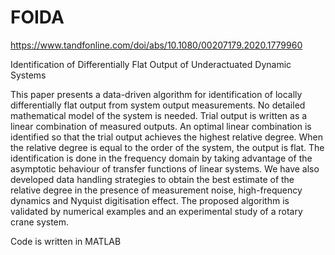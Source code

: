 # FOIDA

https://www.tandfonline.com/doi/abs/10.1080/00207179.2020.1779960

Identification of Differentially Flat Output of Underactuated Dynamic Systems

This paper presents a data-driven algorithm for identification of locally differentially flat output from system output measurements. No detailed mathematical model of the system is needed. Trial output is written as a linear combination of measured outputs. An optimal linear combination is identified so that the trial output achieves the highest relative degree. When the relative degree is equal to the order of the system, the output is flat. The identification is done in the frequency domain by taking advantage of the asymptotic behaviour of transfer functions of linear systems. We have also developed data handling strategies to obtain the best estimate of the relative degree in the presence of measurement noise, high-frequency dynamics and Nyquist digitisation effect. The proposed algorithm is validated by numerical examples and an experimental study of a rotary crane system.

Code is written in MATLAB
